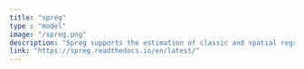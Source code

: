 ```yaml
---
title: "spreg"
type : "model"
image: "/spreg.png"
description: "Spreg supports the estimation of classic and spatial regression models. Currently, it contains methods for estimating standard and spatial versions of models such as Ordinary Least Squares (OLS), Two Stage Least Squares (2SLS), Seemingly Unrelated Regressions (SUR), and Random and Fixed effects panels. Additionally, it offers various tests of homoskedasticity, normality, spatial randomness, and different types of spatial autocorrelation."
link: "https://spreg.readthedocs.io/en/latest/"
---
```




